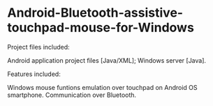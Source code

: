 # Android-Bluetooth-assistive-touchpad-mouse-for-Windows

Project files included:

Android application project files [Java/XML]; Windows server [Java].

Features included:

Windows mouse funtions emulation over touchpad on Android OS smartphone.
Communication over Bluetooth.
